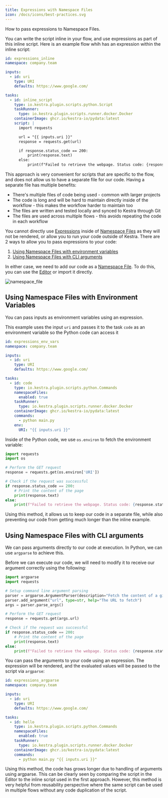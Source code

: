 ```yaml
---
title: Expressions with Namespace Files
icon: /docs/icons/best-practices.svg
---
```


How to pass expressions to Namespace Files.

You can write the script inline in your flow, and use expressions as part of this inline script. Here is an example flow whih has an expression within the inline script:

```yaml
id: expressions_inline
namespace: company.team

inputs:
  - id: uri
    type: URI
    defaults: https://www.google.com/

tasks:
  - id: inline_script
    type: io.kestra.plugin.scripts.python.Script
    taskRunner:
      type: io.kestra.plugin.scripts.runner.docker.Docker
    containerImage: ghcr.io/kestra-io/pydata:latest
    script: |
      import requests

      url = "{{ inputs.uri }}"
      response = requests.get(url)

      if response.status_code == 200:
          print(response.text)
      else:
          print(f"Failed to retrieve the webpage. Status code: {response.status_code}")
```

This approach is very convenient for scripts that are specific to the flow, and does not allow us to have a separate file for our code. Having a separate file has multiple benefits:
- There's multiple files of code being used - common with larger projects
- The code is long and will be hard to maintain directly inside of the workflow - this makes the workflow harder to maintain too
- The files are written and tested locally and synced to Kestra through Git
- The files are used across multiple flows - this avoids repeating the code in each workflow

You cannot directly use [Expressions](../expressions/index.md) inside of [Namespace Files](../05.concepts/02.namespace-files.md) as they will not be rendered, or allow you to run your code outside of Kestra. There are 2 ways to allow you to pass expressions to your code:

1. [Using Namespace Files with environment variables](#using-namespace-files-with-environment-variables)
2. [Using Namespace Files with CLI arguments](#using-namespace-files-with-cli-arguments)

In either case, we need to add our code as a [Namespace File](../05.concepts/02.namespace-files.md). To do this, you can use the [Editor](../08.ui/01.flows.md#editor) or import it directly.

![namespace_file](/docs/best-practices/namespace_file.png)

## Using Namespace Files with Environment Variables

You can pass inputs as environment variables using an expression.

This example uses the input `uri` and passes it to the task `code` as an environment variable so the Python code can access it

```yaml
id: expressions_env_vars
namespace: company.team

inputs:
  - id: uri
    type: URI
    defaults: https://www.google.com/

tasks:
  - id: code
    type: io.kestra.plugin.scripts.python.Commands
    namespaceFiles:
      enabled: true
    taskRunner:
      type: io.kestra.plugin.scripts.runner.docker.Docker
    containerImage: ghcr.io/kestra-io/pydata:latest
    commands:
      - python main.py
    env:
      URI: "{{ inputs.uri }}"
```

Inside of the Python code, we use `os.environ` to fetch the environment variable:

```python
import requests
import os

# Perform the GET request
response = requests.get(os.environ['URI'])

# Check if the request was successful
if response.status_code == 200:
    # Print the content of the page
    print(response.text)
else:
    print(f"Failed to retrieve the webpage. Status code: {response.status_code}")
```

Using this method, it allows us to keep our code in a separate file, while also preventing our code from getting much longer than the inline example.

## Using Namespace Files with CLI arguments

We can pass arguments directly to our code at execution. In Python, we can use `argparse` to achieve this.

Before we can execute our code, we will need to modify it to receive our argument correctly using the following:

```python
import argparse
import requests

# Setup command line argument parsing
parser = argparse.ArgumentParser(description="Fetch the content of a given URL")
parser.add_argument("url", type=str, help="The URL to fetch")
args = parser.parse_args()

# Perform the GET request
response = requests.get(args.url)

# Check if the request was successful
if response.status_code == 200:
    # Print the content of the page
    print(response.text)
else:
    print(f"Failed to retrieve the webpage. Status code: {response.status_code}")
```

You can pass the arguments to your code using an expression. The expression will be rendered, and the evaluated values will be passed to the script via `argparse`:

```yaml
id: expressions_argparse
namespace: company.team

inputs:
  - id: uri
    type: URI
    defaults: https://www.google.com/

tasks:
  - id: hello
    type: io.kestra.plugin.scripts.python.Commands
    namespaceFiles:
      enabled: true
    taskRunner:
      type: io.kestra.plugin.scripts.runner.docker.Docker
    containerImage: ghcr.io/kestra-io/pydata:latest
    commands:
      - python main.py "{{ inputs.uri }}"
```

Using this method, the code has grows longer due to handling of arguments using argparse. This can be clearly seen by comparing the script in the Editor to the inline script used in the first approach. However, this method is very helpful from reusability perspective where the same script can be used in multiple flows without any code duplication of the script.
